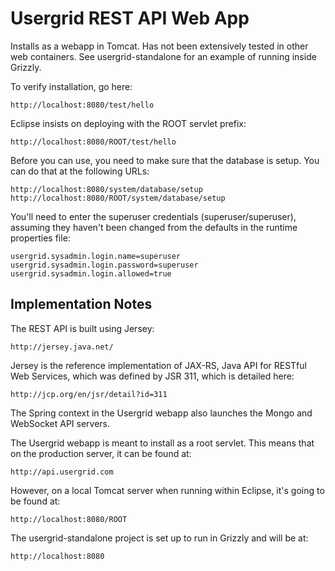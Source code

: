 
Usergrid REST API Web App
===

Installs as a webapp in Tomcat. Has not been extensively tested in other web containers.
See usergrid-standalone for an example of running inside Grizzly.

To verify installation, go here:
   
    http://localhost:8080/test/hello

Eclipse insists on deploying with the ROOT servlet prefix:

    http://localhost:8080/ROOT/test/hello

Before you can use, you need to make sure that the database is setup. You can
do that at the following URLs:

    http://localhost:8080/system/database/setup
    http://localhost:8080/ROOT/system/database/setup

You'll need to enter the superuser credentials (superuser/superuser), assuming
they haven't been changed from the defaults in the runtime properties file:

    usergrid.sysadmin.login.name=superuser
    usergrid.sysadmin.login.password=superuser
    usergrid.sysadmin.login.allowed=true

Implementation Notes
---

The REST API is built using Jersey:

    http://jersey.java.net/

Jersey is the reference implementation of JAX-RS, Java API for RESTful Web
Services, which was defined by JSR 311, which is detailed here:

    http://jcp.org/en/jsr/detail?id=311

The Spring context in the Usergrid webapp also launches the Mongo and
WebSocket API servers.

The Usergrid webapp is meant to install as a root servlet. This means that on
the production server, it can be found at:

    http://api.usergrid.com

However, on a local Tomcat server when running within Eclipse, it's
going to be found at:

    http://localhost:8080/ROOT

The usergrid-standalone project is set up to run in Grizzly and will be at:

    http://localhost:8080


